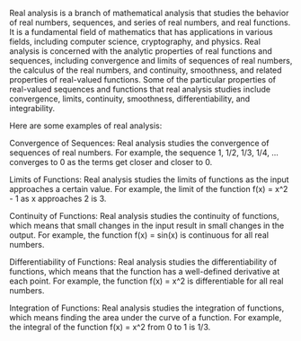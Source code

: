 Real analysis is a branch of mathematical analysis that studies the behavior of real numbers, sequences, and series of real numbers, and real functions. It is a fundamental field of mathematics that has applications in various fields, including computer science, cryptography, and physics. Real analysis is concerned with the analytic properties of real functions and sequences, including convergence and limits of sequences of real numbers, the calculus of the real numbers, and continuity, smoothness, and related properties of real-valued functions. Some of the particular properties of real-valued sequences and functions that real analysis studies include convergence, limits, continuity, smoothness, differentiability, and integrability.

Here are some examples of real analysis:

Convergence of Sequences: Real analysis studies the convergence of sequences of real numbers. For example, the sequence 1, 1/2, 1/3, 1/4, ... converges to 0 as the terms get closer and closer to 0.

Limits of Functions: Real analysis studies the limits of functions as the input approaches a certain value. For example, the limit of the function f(x) = x^2 - 1 as x approaches 2 is 3.

Continuity of Functions: Real analysis studies the continuity of functions, which means that small changes in the input result in small changes in the output. For example, the function f(x) = sin(x) is continuous for all real numbers.

Differentiability of Functions: Real analysis studies the differentiability of functions, which means that the function has a well-defined derivative at each point. For example, the function f(x) = x^2 is differentiable for all real numbers.

Integration of Functions: Real analysis studies the integration of functions, which means finding the area under the curve of a function. For example, the integral of the function f(x) = x^2 from 0 to 1 is 1/3.
